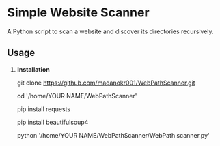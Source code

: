 # Simple Website Scanner

A Python script to scan a website and discover its directories recursively.

## Usage

1. **Installation**

   git clone https://github.com/madanokr001/WebPathScanner.git
   
   cd  '/home/YOUR NAME/WebPathScanner'
   
   pip install requests
   
   pip install beautifulsoup4
   
   python '/home/YOUR NAME/WebPathScanner/WebPath scanner.py'
   

   
